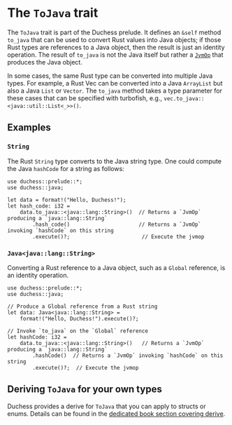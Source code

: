 # The `ToJava` trait

The `ToJava` trait is part of the Duchess prelude. 
It defines an `&self` method `to_java` that can be used to convert Rust values into Java objects;
if those Rust types are references to a Java object, then the result is just an identity operation.
The result of `to_java` is not the Java itself but rather a [`JvmOp`] that produces the Java object.

[`JvmOp`]: ./jvm_op.md

In some cases, the same Rust type can be converted into multiple Java types.
For example, a Rust Vec can be converted into a Java `ArrayList` but also a Java `List` or `Vector`.
The `to_java` method takes a type parameter for these cases that can be specified with turbofish,
e.g., `vec.to_java::<java::util::List<_>>()`.

## Examples

### `String`

The Rust `String` type converts to the Java string type.
One could compute the Java `hashCode` for a string as follows:

```rust,ignore
use duchess::prelude::*;
use duchess::java;

let data = format!("Hello, Duchess!");
let hash_code: i32 =
    data.to_java::<java::lang::String>()  // Returns a `JvmOp` producing a `java::lang::String`
        .hash_code()                      // Returns a `JvmOp` invoking `hashCode` on this string
        .execute()?;                       // Execute the jvmop
```

### `Java<java::lang::String>`

Converting a Rust reference to a Java object, such as a `Global` reference, is an identity operation.

```rust,ignore
use duchess::prelude::*;
use duchess::java;

// Produce a Global reference from a Rust string
let data: Java<java::lang::String> =
    format!("Hello, Duchess!").execute()?;

// Invoke `to_java` on the `Global` reference
let hashCode: i32 =
    data.to_java::<java::lang::String>()   // Returns a `JvmOp` producing a `java::lang::String`
        .hashCode()  // Returns a `JvmOp` invoking `hashCode` on this string
        .execute()?;  // Execute the jvmop
```

## Deriving `ToJava` for your own types

Duchess provides a derive for `ToJava` that you can apply to structs or enums.
Details can be found in the [dedicated book section covering derive](./derive.md).